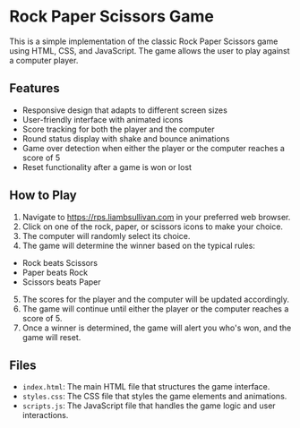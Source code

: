 # Rock Paper Scissors Game

This is a simple implementation of the classic Rock Paper Scissors game using HTML, CSS, and JavaScript. The game allows the user to play against a computer player.

## Features

- Responsive design that adapts to different screen sizes
- User-friendly interface with animated icons
- Score tracking for both the player and the computer
- Round status display with shake and bounce animations
- Game over detection when either the player or the computer reaches a score of 5
- Reset functionality after a game is won or lost

## How to Play

1. Navigate to https://rps.liambsullivan.com in your preferred web browser.
2. Click on one of the rock, paper, or scissors icons to make your choice.
3. The computer will randomly select its choice.
4. The game will determine the winner based on the typical rules:
  - Rock beats Scissors
  - Paper beats Rock
  - Scissors beats Paper
5. The scores for the player and the computer will be updated accordingly.
6. The game will continue until either the player or the computer reaches a score of 5.
7. Once a winner is determined, the game will alert you who's won, and the game will reset.

## Files

- `index.html`: The main HTML file that structures the game interface.
- `styles.css`: The CSS file that styles the game elements and animations.
- `scripts.js`: The JavaScript file that handles the game logic and user interactions.
